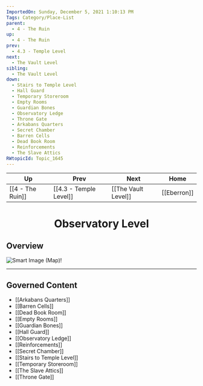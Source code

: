 ```yaml
---
ImportedOn: Sunday, December 5, 2021 1:10:13 PM
Tags: Category/Place-List
parent:
  - 4 - The Ruin
up:
  - 4 - The Ruin
prev:
  - 4.3 - Temple Level
next:
  - The Vault Level
sibling:
  - The Vault Level
down:
  - Stairs to Temple Level
  - Hall Guard
  - Temporary Storeroom
  - Empty Rooms
  - Guardian Bones
  - Observatory Ledge
  - Throne Gate
  - Arkabans Quarters
  - Secret Chamber
  - Barren Cells
  - Dead Book Room
  - Reinforcements
  - The Slave Attics
RWtopicId: Topic_1645
---
```


| Up | Prev | Next | Home |
|----|------|------|------|
| [[4 - The Ruin]] | [[4.3 - Temple Level]] | [[The Vault Level]] | [[Eberron]] |

# <center>Observatory Level</center>

## Overview
![Smart Image (Map)!](observatory-level.png)


---
## Governed Content
- [[Arkabans Quarters]]
- [[Barren Cells]]
- [[Dead Book Room]]
- [[Empty Rooms]]
- [[Guardian Bones]]
- [[Hall Guard]]
- [[Observatory Ledge]]
- [[Reinforcements]]
- [[Secret Chamber]]
- [[Stairs to Temple Level]]
- [[Temporary Storeroom]]
- [[The Slave Attics]]
- [[Throne Gate]]
